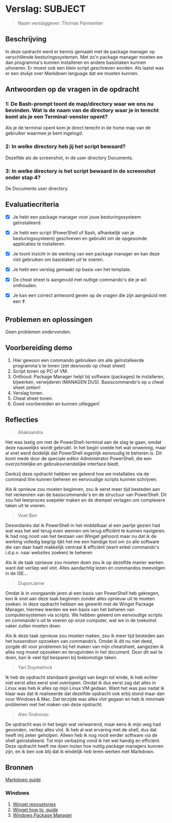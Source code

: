 # Verslag: SUBJECT

> Naam verslaggever: Thomas Parmentier

## Beschrijving

In deze opdracht werd er kennis gemaakt met de package manager op verschillende besturingssystemen. Met zo'n package manager moeten we dan programma's kunnen installeren en andere basistaken kunnen uitvoeren. Er moest ook een klein script geschreven worden. Als laatst was er een stukje over Markdown language dat we moeten kunnen.

## Antwoorden op de vragen in de opdracht

### 1: De Bash-prompt toont de map/directory waar we ons nu bevinden. Wat is de naam van de directory waar je in terecht komt als je een Terminal-venster opent?
Als je de terminal opent kom je direct terecht in de home map van de gebruiker waarmee je bent ingelogd.

### 2: In welke directory heb jij het script bewaard?
Dezelfde als de screenshot, in de user directory Documents.

### 3: In welke directory is het script bewaard in de screenshot onder stap 4?
De Documents user directory.

## Evaluatiecriteria

- [x] Je hebt een package manager voor jouw besturingssysteem geïnstalleerd.
- [x] Je hebt een script (PowerShell of Bash, afhankelijk van je besturingssysteem) geschreven en gebruikt om de opgesomde applicaties te installeren.
- [x] Je toont inzicht in de werking van een package manager en kan deze vlot gebruiken om basistaken uit te voeren.
- [x] Je hebt een verslag gemaakt op basis van het template.
- [x] De cheat sheet is aangevuld met nuttige commando's die je wil onthouden.
- [x] Je kan een correct antwoord geven op de vragen die zijn aangeduid met een ❓.


## Problemen en oplossingen

Geen problemen ondervonden.

## Voorbereiding demo

1) Hier gewoon een commando gebruiken om alle geïnstalleerde programma's te tonen (zet desnoods op cheat sheet)
2) Script tonen op PC of VM.
3) Onthoud: Package Manager helpt bij software (packages) te installeren, bijwerken, verwijderen (MANAGEN DUS). Basiscommando's op u cheat sheet zetten!
4) Verslag tonen.
5) Cheat sheet tonen.
6) Goed voorbereiden en kunnen uitleggen!

## Reflecties
> Aliaksandra

Het was lastig om met de PowerShell-terminal aan de slag te gaan, omdat deze nauwelijks wordt gebruikt. In het begin voelde het wat onwennig, maar al snel werd duidelijk dat PowerShell eigenlijk eenvoudig te beheren is. Dit komt mede door de speciale editor Administrator PowerShell, die een overzichtelijke en gebruiksvriendelijke interface biedt.

Dankzij deze opdracht hebben we geleerd hoe we installaties via de command line kunnen beheren en eenvoudige scripts kunnen schrijven. 

Als ik opnieuw zou moeten beginnen, zou ik eerst meer tijd besteden aan het verkennen van de basiscommando's en de structuur van PowerShell. Dit zou het leerproces soepeler maken en de drempel verlagen om complexere taken uit te voeren.

> Voet Ben

Desondanks dat ik PowerShell in het middelbaar al een jaartje gezien had wat was het wel terug even wennen om terug efficiënt te kunnen navigeren. Ik had nog nooit van het bestaan van Winget gehoord maar nu dat ik de werking volledig begrijp lijkt het me een handige tool om zo alle software die van daar haalt makkelijk centraal & efficiënt (want enkel commando's i.d.p.v. naar websites zoeken) te beheren 

Als ik de taak opnieuw zou moeten doen zou ik op dezelfde manier werken want dat verliep wel vlot. Alles aandachtig lezen en commandos meevolgen in de ISE...

> DuponJarne

Omdat ik in voorgaande jaren al een basis van PowerShell heb gekregen, kon ik snel aan deze taak beginnen zonder alles opnieuw uit te moeten zoeken. In deze opdracht hebben we gewerkt met de Winget Package Manager, hiermee leerden we een basis van het beheren van computersystemen via scripts. We hebben geleerd om eenvoudige scripts en commando's uit te voeren op onze computer, wat we in de toekomst vaker zullen moeten doen.

Als ik deze taak opnieuw zou moeten maken, zou ik meer tijd besteden aan het tussendoor opzoeken van commando’s. Omdat ik dit nu niet deed, zorgde dit voor problemen bij het maken van mijn cheatsheet, aangezien ik alles nog moest opzoeken en terugvinden in het document. Door dit wel te doen, kan ik veel tijd besparen bij toekomstige taken.

> Yari Duymelinck

Ik heb de opdracht standaard gevolgd van begin tot einde, ik heb echter niet eerst alles eerst snel overlopen. Omdat ik dus eerst zag dat alles in Linux was heb ik alles op mijn Linux VM gedaan. Want het was pas nadat ik klaar was dat ik realiseerde dat dezelfde opdracht ook erbij stond maar dan voor Windows & Mac. Dat terzijde was alles vlot gegaan en heb ik minimale problemen met het maken van deze opdracht.

> Alex Grahovac

De opdracht was in het begin wat verwarrend, maar eens ik mijn weg had gevonden, verliep alles vlot. Ik heb al wat ervaring met de shell, dus dat heeft mij zeker geholpen. Alleen heb ik nog nooit eerder software via de shell geïnstalleerd. Tot mijn verbazing vond ik het wel handig en efficiënt. Deze opdracht heeft me doen inzien hoe nuttig package managers kunnen zijn, en ik ben ook blij dat ik eindelijk heb leren werken met Markdown.

## Bronnen
[Markdown guide](https://www.markdownguide.org/basic-syntax/)

### Windows

1. [Winget reposetories](https://winget.run)
2. [Winget how to, guide](https://www.petergirnus.com/blog/how-to-use-windows-package-manager-winget)
3. [Windows Package Manager](https://learn.microsoft.com/en-us/windows/package-manager/)





